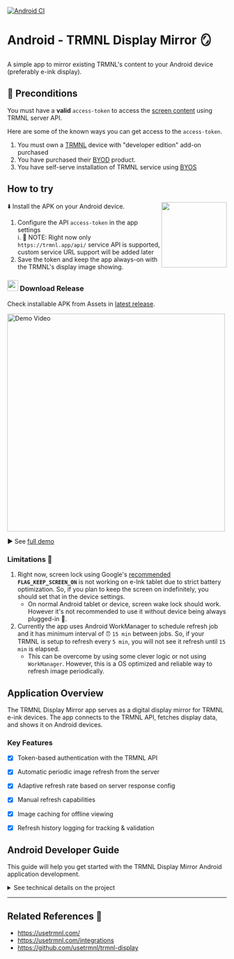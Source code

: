 [![Android CI](https://github.com/usetrmnl/trmnl-android/actions/workflows/android.yml/badge.svg)](https://github.com/usetrmnl/trmnl-android/actions/workflows/android.yml)

# Android - TRMNL Display Mirror 🪞
A simple app to mirror existing TRMNL's content to your Android device (preferably e-ink display).

## 📜 Preconditions
You must have a **valid** `access-token` to access the [screen content](https://docs.usetrmnl.com/go/private-api/fetch-screen-content) using TRMNL server API.

Here are some of the known ways you can get access to the `access-token`.

1. You must own a [TRMNL](https://usetrmnl.com/) device with "developer edition" add-on purchased
2. You have purchased their [BYOD](https://docs.usetrmnl.com/go/diy/byod) product.
3. You have self-serve installation of TRMNL service using [BYOS](https://docs.usetrmnl.com/go/diy/byos)


## How to try
⬇️ Install the APK on your Android device.
<img src="https://github.com/user-attachments/assets/6ec04cf5-b72c-429a-a435-406f0051d221" align="right" width="150">
1. Configure the API `access-token` in the app settings  
    i. 📝 NOTE: Right now only `https://trmnl.app/api/` service API is supported, custom service URL support will be added later
2. Save the token and keep the app always-on with the TRMNL's display image showing.

### <img src="https://github.com/user-attachments/assets/64b4b132-a885-4783-98e3-c201bae6ccff" width="25"> Download Release
Check installable APK from Assets in [latest release](https://github.com/usetrmnl/trmnl-android/releases).

<img alt="Demo Video" src="https://github.com/user-attachments/assets/2e98a5b4-fcd5-4aa9-bb57-43a8089919d6" width="500">  

▶️ See [full demo](https://youtu.be/SRSwBphZTvs) 

### Limitations 🚧
1. Right now, screen lock using Google's [recommended](https://developer.android.com/develop/background-work/background-tasks/awake/screen-on) **`FLAG_KEEP_SCREEN_ON`** is not working on e-Ink tablet due to strict battery optimization. So, if you plan to keep the screen on indefinitely, you should set that in the device settings.
    * On normal Android tablet or device, screen wake lock should work. However it's not recommended to use it without device being always plugged-in 🔌.
2. Currently the app uses Android WorkManager to schedule refresh job and it has minimum interval of ⏰ `15 min` between jobs. So, if your TRMNL is setup to refresh every `5 min`, you will not see it refresh until `15 min` is elapsed.
    * This can be overcome by using some clever logic or not using `WorkManager`. However, this is a OS optimized and reliable way to refresh image periodically.


## Application Overview

The TRMNL Display Mirror app serves as a digital display mirror for TRMNL e-ink devices. The app connects to the TRMNL API, fetches display data, and shows it on Android devices.

### Key Features

- [x] Token-based authentication with the TRMNL API
- [x] Automatic periodic image refresh from the server
- [x] Adaptive refresh rate based on server response config
- [x] Manual refresh capabilities
- [x] Image caching for offline viewing
- [x] Refresh history logging for tracking & validation


## Android Developer Guide

This guide will help you get started with the TRMNL Display Mirror Android application development.

<details>

<summary>See technical details on the project</summary>

## Prerequisites

- Android Studio Meerkat or latest Android Studio (https://developer.android.com/studio)
- JDK 17+
- Git

### Getting Started

#### Clone the Repository

```bash
git clone https://github.com/usetrmnl/trmnl-android.git
cd trmnl-android
```

#### Open Project in Android Studio

1. Start Android Studio
2. Select "Open an existing project"
3. Navigate to and select the cloned repository folder

#### Build the Project

- Wait for the Gradle sync to complete
- Build the project by selecting **Build > Make Project** or pressing **Ctrl+F9** (Windows/Linux) or **Cmd+F9** (macOS)

#### Run the App

- Connect an Android device or start an emulator
- Click the Run button (green triangle) in the toolbar
- Select your target device and click OK

### Project Structure

The app uses a modern Android architecture with the following components:

- **UI**: Jetpack Compose with Circuit UI architecture
- **Background Processing**: WorkManager for scheduled image (re)loading
- **Networking**: Retrofit and OkHttp for API communication
- **DI**: Dagger with Anvil for dependency injection
- **Data Storage**: DataStore for preferences and token storage

#### Key Features/Screens

- Main TRMNL Mirror Display visualization in `TrmnlMirrorDisplayScreen`
- Settings management via `AppSettingsScreen`
- Image refresh log/history in `DisplayRefreshLogScreen`
- Background refresh scheduling with `TrmnlWorkScheduler` & `TrmnlImageRefreshWorker`

</details>

---

## Related References 📖
* https://usetrmnl.com/
* https://usetrmnl.com/integrations
* https://github.com/usetrmnl/trmnl-display
